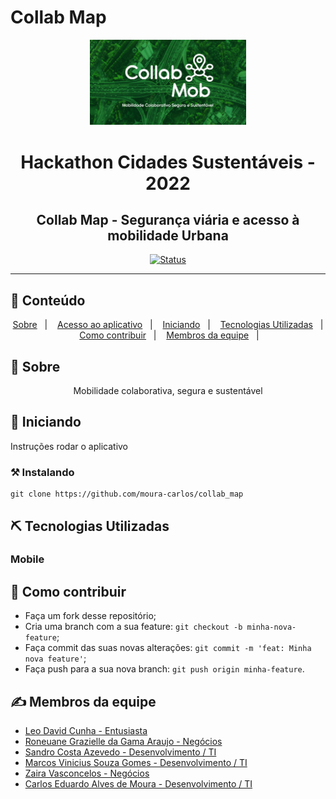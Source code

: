 # Collab Map

<p align="center">
  <a href="" rel="noopener">
 <img src=".github\logo.jpg" alt="Project logo" width=250px></a>
</p>

<h1 align="center">Hackathon Cidades Sustentáveis - 2022</h1>
<h2 align="center">Collab Map - Segurança viária e acesso à mobilidade Urbana</h2>

<div align="center">

[![Status](https://img.shields.io/badge/status-active-success.svg)]()

</div>

---


## 📝 Conteúdo
<p align="center">
<a href="#about">Sobre</a>&nbsp;&nbsp;&nbsp;|&nbsp;&nbsp;&nbsp;
<a href="#dev_acess">Acesso ao aplicativo</a>&nbsp;&nbsp;&nbsp;|&nbsp;&nbsp;&nbsp;
<a href="#getting_started">Iniciando</a>&nbsp;&nbsp;&nbsp;|&nbsp;&nbsp;&nbsp;
<a href="#built_using">Tecnologias Utilizadas</a>&nbsp;&nbsp;&nbsp;|&nbsp;&nbsp;&nbsp;
<a href="#contribute">Como contribuir</a>&nbsp;&nbsp;&nbsp;|&nbsp;&nbsp;&nbsp;
<a href="#members">Membros da equipe</a>&nbsp;&nbsp;&nbsp;|&nbsp;&nbsp;&nbsp;
</p>


## 🧐 Sobre <a name = "about"></a>

<p align="center">
    Mobilidade colaborativa, segura e sustentável
    <br>
</p>

## 🏁 Iniciando <a name = "getting_started"></a>

Instruções rodar o aplicativo

### ⚒ Instalando <a name = "installing"></a>

```
git clone https://github.com/moura-carlos/collab_map

```

## ⛏️ Tecnologias Utilizadas <a name = "built_using"></a>

### Mobile


## 🤔 Como contribuir <a name = "contribute"></a>

- Faça um fork desse repositório;
- Cria uma branch com a sua feature: `git checkout -b minha-nova-feature`;
- Faça commit das suas novas alterações: `git commit -m 'feat: Minha nova feature'`;
- Faça push para a sua nova branch: `git push origin minha-feature`.

## ✍️ Membros da equipe <a name = "members"></a>

- [Leo David Cunha - Entusiasta]()
- [Roneuane Grazielle da Gama Araujo -	Negócios]()
- [Sandro Costa Azevedo  - Desenvolvimento / TI]()
- [Marcos Vinicius Souza Gomes - Desenvolvimento / TI]()
- [Zaira Vasconcelos -	Negócios]()
- [Carlos Eduardo Alves de Moura - Desenvolvimento / TI]()
